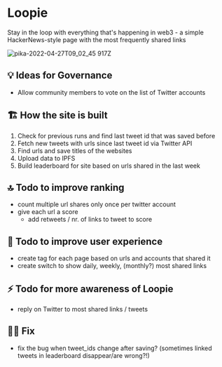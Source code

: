 # Loopie

Stay in the loop with everything that's happening in web3 - a simple HackerNews-style page with the most frequently shared links

![pika-2022-04-27T09_02_45 917Z](https://user-images.githubusercontent.com/94986441/166223538-b32dc96e-b6b0-470e-8f22-4d68a714357a.png)



## 💡 Ideas for Governance
- Allow community members to vote on the list of Twitter accounts

## 🏗 How the site is built
1. Check for previous runs and find last tweet id that was saved before
2. Fetch new tweets with urls since last tweet id via Twitter API
3. Find urls and save titles of the websites
4. Upload data to IPFS
5. Build leaderboard for site based on urls shared in the last week


## 🔝 Todo to improve ranking
- count multiple url shares only once per twitter account
- give each url a score
    - add retweets / nr. of links to tweet to score

## 🎢 Todo to improve user experience
- create tag for each page based on urls and accounts that shared it
- create switch to show daily, weekly, (monthly?) most shared links

## ⚡️ Todo for more awareness of Loopie
- reply on Twitter to most shared links / tweets

## 🧑‍🔧 Fix
- fix the bug when tweet_ids change after saving? (sometimes linked tweets in leaderboard disappear/are wrong?!)